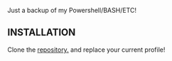 Just a backup of my Powershell/BASH/ETC!

## INSTALLATION

Clone the [repository.](https://github.com/jokocide/microscripts.git) and replace your current profile!
